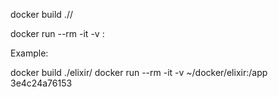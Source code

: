 docker build ./<Directory>/

docker run --rm -it -v <appdir>:<containerdir> <image>

Example:

docker build ./elixir/
docker run --rm -it -v ~/docker/elixir:/app 3e4c24a76153